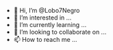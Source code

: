 - 👋 Hi, I’m @Lobo7Negro
- 👀 I’m interested in ...
- 🌱 I’m currently learning ...
- 💞️ I’m looking to collaborate on ...
- 📫 How to reach me ...

<!---
Lobo7Negro/Lobo7Negro is a ✨ special ✨ repository because its `README.md` (this file) appears on your GitHub profile.
You can click the Preview link to take a look at your changes.
--->
<Ok>
  
